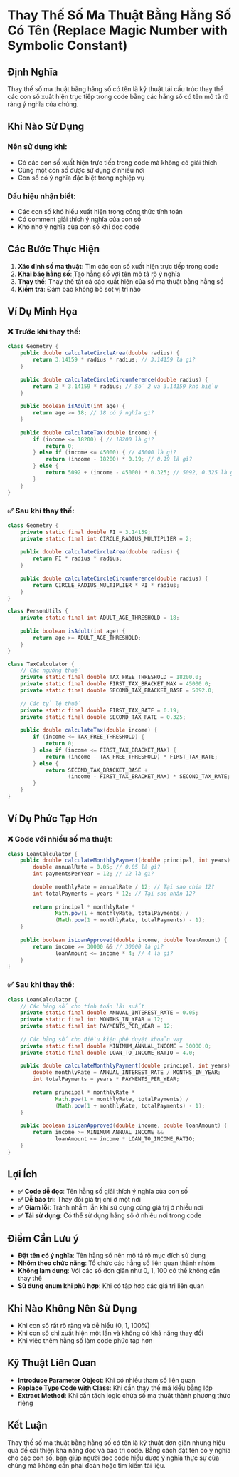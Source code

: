 # **Thay Thế Số Ma Thuật Bằng Hằng Số Có Tên (Replace Magic Number with Symbolic Constant)**

## **Định Nghĩa**
Thay thế số ma thuật bằng hằng số có tên là kỹ thuật tái cấu trúc thay thế các con số xuất hiện trực tiếp trong code bằng các hằng số có tên mô tả rõ ràng ý nghĩa của chúng.

## **Khi Nào Sử Dụng**

### **Nên sử dụng khi:**
- Có các con số xuất hiện trực tiếp trong code mà không có giải thích
- Cùng một con số được sử dụng ở nhiều nơi
- Con số có ý nghĩa đặc biệt trong nghiệp vụ

### **Dấu hiệu nhận biết:**
- Các con số khó hiểu xuất hiện trong công thức tính toán
- Có comment giải thích ý nghĩa của con số
- Khó nhớ ý nghĩa của con số khi đọc code

## **Các Bước Thực Hiện**

1. **Xác định số ma thuật**: Tìm các con số xuất hiện trực tiếp trong code
2. **Khai báo hằng số**: Tạo hằng số với tên mô tả rõ ý nghĩa
3. **Thay thế**: Thay thế tất cả các xuất hiện của số ma thuật bằng hằng số
4. **Kiểm tra**: Đảm bảo không bỏ sót vị trí nào

## **Ví Dụ Minh Họa**

### **❌ Trước khi thay thế:**
```java
class Geometry {
    public double calculateCircleArea(double radius) {
        return 3.14159 * radius * radius; // 3.14159 là gì?
    }
    
    public double calculateCircleCircumference(double radius) {
        return 2 * 3.14159 * radius; // Số 2 và 3.14159 khó hiểu
    }
    
    public boolean isAdult(int age) {
        return age >= 18; // 18 có ý nghĩa gì?
    }
    
    public double calculateTax(double income) {
        if (income <= 18200) { // 18200 là gì?
            return 0;
        } else if (income <= 45000) { // 45000 là gì?
            return (income - 18200) * 0.19; // 0.19 là gì?
        } else {
            return 5092 + (income - 45000) * 0.325; // 5092, 0.325 là gì?
        }
    }
}
```

### **✅ Sau khi thay thế:**
```java
class Geometry {
    private static final double PI = 3.14159;
    private static final int CIRCLE_RADIUS_MULTIPLIER = 2;
    
    public double calculateCircleArea(double radius) {
        return PI * radius * radius;
    }
    
    public double calculateCircleCircumference(double radius) {
        return CIRCLE_RADIUS_MULTIPLIER * PI * radius;
    }
}

class PersonUtils {
    private static final int ADULT_AGE_THRESHOLD = 18;
    
    public boolean isAdult(int age) {
        return age >= ADULT_AGE_THRESHOLD;
    }
}

class TaxCalculator {
    // Các ngưỡng thuế
    private static final double TAX_FREE_THRESHOLD = 18200.0;
    private static final double FIRST_TAX_BRACKET_MAX = 45000.0;
    private static final double SECOND_TAX_BRACKET_BASE = 5092.0;
    
    // Các tỷ lệ thuế
    private static final double FIRST_TAX_RATE = 0.19;
    private static final double SECOND_TAX_RATE = 0.325;
    
    public double calculateTax(double income) {
        if (income <= TAX_FREE_THRESHOLD) {
            return 0;
        } else if (income <= FIRST_TAX_BRACKET_MAX) {
            return (income - TAX_FREE_THRESHOLD) * FIRST_TAX_RATE;
        } else {
            return SECOND_TAX_BRACKET_BASE + 
                   (income - FIRST_TAX_BRACKET_MAX) * SECOND_TAX_RATE;
        }
    }
}
```

## **Ví Dụ Phức Tạp Hơn**

### **❌ Code với nhiều số ma thuật:**
```java
class LoanCalculator {
    public double calculateMonthlyPayment(double principal, int years) {
        double annualRate = 0.05; // 0.05 là gì?
        int paymentsPerYear = 12; // 12 là gì?
        
        double monthlyRate = annualRate / 12; // Tại sao chia 12?
        int totalPayments = years * 12; // Tại sao nhân 12?
        
        return principal * monthlyRate * 
               Math.pow(1 + monthlyRate, totalPayments) / 
               (Math.pow(1 + monthlyRate, totalPayments) - 1);
    }
    
    public boolean isLoanApproved(double income, double loanAmount) {
        return income >= 30000 && // 30000 là gì?
               loanAmount <= income * 4; // 4 là gì?
    }
}
```

### **✅ Sau khi thay thế:**
```java
class LoanCalculator {
    // Các hằng số cho tính toán lãi suất
    private static final double ANNUAL_INTEREST_RATE = 0.05;
    private static final int MONTHS_IN_YEAR = 12;
    private static final int PAYMENTS_PER_YEAR = 12;
    
    // Các hằng số cho điều kiện phê duyệt khoản vay
    private static final double MINIMUM_ANNUAL_INCOME = 30000.0;
    private static final double LOAN_TO_INCOME_RATIO = 4.0;
    
    public double calculateMonthlyPayment(double principal, int years) {
        double monthlyRate = ANNUAL_INTEREST_RATE / MONTHS_IN_YEAR;
        int totalPayments = years * PAYMENTS_PER_YEAR;
        
        return principal * monthlyRate * 
               Math.pow(1 + monthlyRate, totalPayments) / 
               (Math.pow(1 + monthlyRate, totalPayments) - 1);
    }
    
    public boolean isLoanApproved(double income, double loanAmount) {
        return income >= MINIMUM_ANNUAL_INCOME && 
               loanAmount <= income * LOAN_TO_INCOME_RATIO;
    }
}
```

## **Lợi Ích**

- **✅ Code dễ đọc**: Tên hằng số giải thích ý nghĩa của con số
- **✅ Dễ bảo trì**: Thay đổi giá trị chỉ ở một nơi
- **✅ Giảm lỗi**: Tránh nhầm lẫn khi sử dụng cùng giá trị ở nhiều nơi
- **✅ Tái sử dụng**: Có thể sử dụng hằng số ở nhiều nơi trong code

## **Điểm Cần Lưu ý**

- **Đặt tên có ý nghĩa**: Tên hằng số nên mô tả rõ mục đích sử dụng
- **Nhóm theo chức năng**: Tổ chức các hằng số liên quan thành nhóm
- **Không lạm dụng**: Với các số đơn giản như 0, 1, 100 có thể không cần thay thế
- **Sử dụng enum khi phù hợp**: Khi có tập hợp các giá trị liên quan

## **Khi Nào Không Nên Sử Dụng**

- Khi con số rất rõ ràng và dễ hiểu (0, 1, 100%)
- Khi con số chỉ xuất hiện một lần và không có khả năng thay đổi
- Khi việc thêm hằng số làm code phức tạp hơn

## **Kỹ Thuật Liên Quan**

- **Introduce Parameter Object**: Khi có nhiều tham số liên quan
- **Replace Type Code with Class**: Khi cần thay thế mã kiểu bằng lớp
- **Extract Method**: Khi cần tách logic chứa số ma thuật thành phương thức riêng

## **Kết Luận**

Thay thế số ma thuật bằng hằng số có tên là kỹ thuật đơn giản nhưng hiệu quả để cải thiện khả năng đọc và bảo trì code. Bằng cách đặt tên có ý nghĩa cho các con số, bạn giúp người đọc code hiểu được ý nghĩa thực sự của chúng mà không cần phải đoán hoặc tìm kiếm tài liệu.
